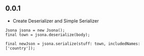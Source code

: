 ## 0.0.1
- Create Deserializer and Simple Serializer
```
Jsona jsona = new Jsona();
final town = jsona.deserialize(body);

final newJson = jsona.serialize(stuff: town, includedNames: ['country']);
```
